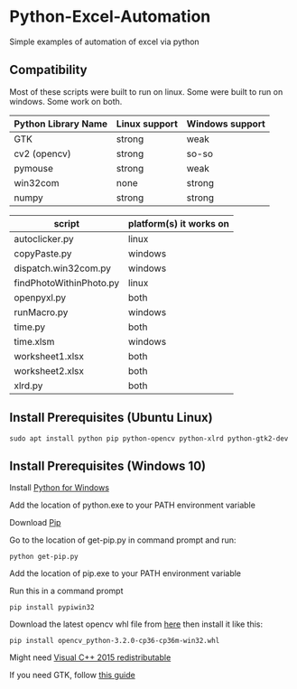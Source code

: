 # Python-Excel-Automation

Simple examples of automation of excel via python

## Compatibility

Most of these scripts were built to run on linux. Some were built to run on windows. Some work on both.

| Python Library Name  | Linux support | Windows support |
| ------------- | ------------- | ------------- |
| GTK  | strong  | weak  |
| cv2 (opencv)  | strong  | so-so  |
| pymouse  | strong  | weak  |
| win32com  | none  | strong  |
| numpy  | strong  | strong  |


| script | platform(s) it works on |
| ------------- | ------------- |
| autoclicker.py | linux |
| copyPaste.py | windows |
| dispatch.win32com.py | windows |
| findPhotoWithinPhoto.py | linux |
| openpyxl.py | both |
| runMacro.py | windows |
| time.py | both |
| time.xlsm | windows |
| worksheet1.xlsx | both |
| worksheet2.xlsx | both |
| xlrd.py | both |


## Install Prerequisites (Ubuntu Linux)

```
sudo apt install python pip python-opencv python-xlrd python-gtk2-dev
```

## Install Prerequisites (Windows 10)

Install [Python for Windows](https://www.python.org/downloads/windows/)

Add the location of python.exe to your PATH environment variable

Download [Pip](https://bootstrap.pypa.io/get-pip.py)

Go to the location of get-pip.py in command prompt and run:

```
python get-pip.py
```

Add the location of pip.exe to your PATH environment variable

Run this in a command prompt

```
pip install pypiwin32
```

Download the latest opencv whl file from [here](http://www.lfd.uci.edu/~gohlke/pythonlibs/) then install it like this:

```
pip install opencv_python-3.2.0-cp36-cp36m-win32.whl
```

Might need [Visual C++ 2015 redistributable](https://www.microsoft.com/en-us/download/details.aspx?id=48145)

If you need GTK, follow [this guide](https://www.gtk.org/download/windows.php)
